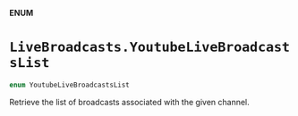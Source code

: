 **ENUM**

# `LiveBroadcasts.YoutubeLiveBroadcastsList`

```swift
enum YoutubeLiveBroadcastsList
```

Retrieve the list of broadcasts associated with the given channel.
